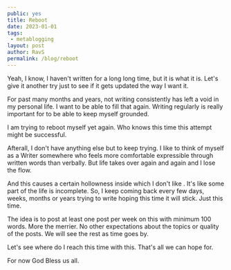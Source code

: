 ```yaml
---
public: yes
title: Reboot
date: 2023-01-01
tags: 
 - metablogging
layout: post
author: RavS
permalink: /blog/reboot
---
```


  Yeah, I know, I haven't written for a long long time, but it is what it is. Let's give it another try just to see if it gets updated the way I want it.

  For past many months and years, not writing consistently has left a void in my personal life. I want to be able to fill that again. Writing regularly is really important for to be able to keep myself grounded.

  I am trying to reboot myself yet again. Who knows this time this attempt might be successful.

  Afterall, I don't have anything else but to keep trying. I like to think of myself as a Writer somewhere who feels more comfortable expressible through written words than verbally. But life takes over again and again and I lose the flow.

  And this causes a certain hollowness inside which I don't like . It's like some part of the life is incomplete. So, I keep coming back every few days, weeks, months or years trying to write hoping this time it will stick. Just this time.

  The idea is to post at least one post per week on this with minimum 100 words. More the merrier. No other expectations about the topics or quality of the posts. We will see the rest as time goes by.

  Let's see where do I reach this time with this. That's all we can hope for.

  For now God Bless us all.
